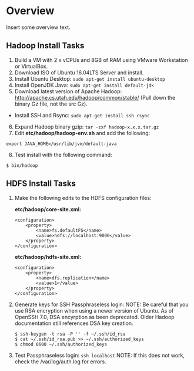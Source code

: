 # Overview

Insert some overview text.

## Hadoop Install Tasks

1. Build a VM with 2 x vCPUs and 8GB of RAM using VMware Workstation or VirtualBox.
2. Download ISO of Ubuntu 16.04LTS Server and install.
3. Install Ubuntu Desktop:  `sudo apt-get install ubuntu-desktop`
4. Install OpenJDK Java:  `sudo apt-get install default-jdk`
5. Download latest version of Apache Hadoop:  http://apache.cs.utah.edu/hadoop/common/stable/  (Pull down the binary Gz file, not the src Gz).
  * Install SSH and Rsync:  `sudo apt-get install ssh rsync`
6. Expand Hadoop binary gzip:  `tar -zxf hadoop-x.x.x.tar.gz`
7. Edit **etc/hadoop/hadoop-env.sh** and add the following:

  `export JAVA_HOME=/usr/lib/jvm/default-java`
  
8. Test install with the following command:

  `$ bin/hadoop`
  
## HDFS Install Tasks

1. Make the following edits to the HDFS configuration files:

   **etc/hadoop/core-site.xml:**

   ```
   <configuration>
       <property>
           <name>fs.defaultFS</name>
           <value>hdfs://localhost:9000</value>
       </property>
   </configuration>
   ```

   **etc/hadoop/hdfs-site.xml:**

   ```
   <configuration>
       <property>
           <name>dfs.replication</name>
           <value>1</value>
       </property>
   </configuration>
   ```

2. Generate keys for SSH Passphraseless login:
   NOTE: Be careful that you use RSA encryption when using a newer version of Ubuntu.  As of OpenSSH 7.0, DSA encyrption as been deprecated.  Older Hadoop documentation still references DSA key creation.

   ```
   $ ssh-keygen -t rsa -P '' -f ~/.ssh/id_rsa
   $ cat ~/.ssh/id_rsa.pub >> ~/.ssh/authorized_keys
   $ chmod 0600 ~/.ssh/authorized_keys
   ````

3. Test Passphraseless login: `ssh localhost`
   NOTE: If this does not work, check the /var/log/auth.log for errors.



